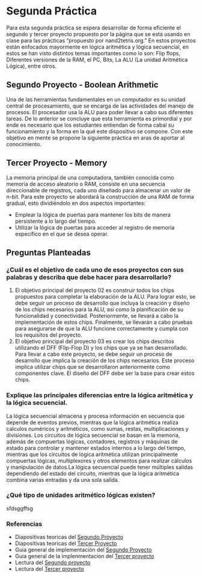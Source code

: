 # Segunda Práctica
Para esta segunda práctica se espera desarrollar de forma eficiente el segundo y tercer proyecto propuesto por la página que se está usando en clase para las prácticas “propuesto por nand2tetris.org.” En estos proyectos están enfocados mayormente en lógica aritmética y lógica secuencial, en estos se han visto distintos temas importantes como lo son: Flip flops, Diferentes versiones de la RAM, el PC, Bits, La ALU  (La unidad Aritmética Lógica), entre otros.

## Segundo Proyecto - Boolean Arithmetic
Una de las herramientas fundamentales en un computador es su unidad central de procesamiento, que se encarga de las actividades del manejo de procesos. El procesador usa la ALU para poder llevar a cabo sus diferentes tareas. De lo anterior se concluye que esta herramienta es primordial y por ende es necesario que los estudiantes entiendan de forma cabal su funcionamiento y la forma en la qué este dispositivo se compone. Con este objetivo en mente se propone la siguiente práctica en aras de aportar al conocimiento. 

## Tercer Proyecto - Memory
La memoria principal de una computadora, también conocida como memoria de acceso aleatorio o RAM,  consiste en una secuencia direccionable de registros, cada uno diseñado para almacenar un valor de n-bit. Para este proyecto se abordará la construcción de una RAM de forma gradual, esto dividiéndolo en dos aspectos importantes:
* Emplear la lógica de puertas para mantener los bits de manera persistente a lo largo del tiempo.
* Utilizar la lógica de puertas para acceder al registro de memoria específico en el que se desea operar.


## Preguntas Planteadas
### ¿Cuál es el objetivo de cada uno de esos proyectos con sus palabras y describa que debe hacer para desarrollarlo?
1) El objetivo principal del proyecto 02 es construir todos los chips propuestos para completar la elaboración de la ALU. Para lograr esto, se debe seguir un proceso de desarrollo que incluya la creación y diseño de los chips necesarios para la ALU, así como la planificación de su funcionalidad y conectividad. Posteriormente, se llevará a cabo la implementación de estos chips. Finalmente, se llevarán a cabo pruebas para asegurarse de que la ALU funcione correctamente y cumpla con los requisitos del proyecto.
2) El objetivo principal del proyecto 03 es crear los chips descritos utilizando el DFF (Flip-Flop D) y los chips que ya se han desarrollado. Para llevar a cabo este proyecto, se debe seguir un proceso de desarrollo que implica la creación de los chips necesarios. Este proceso implica utilizar chips que se desarrollaron anteriormente como componentes clave. El diseño del DFF debe ser la base para crear estos chips.


### Explique las principales diferencias entre la lógica aritmética y la lógica secuencial.

La lógica secuencial almacena y procesa información en secuencia que depende de eventos previos, mientras que la lógica aritmética realiza calculos numéricos y aritméticos, como sumas, restas, multiplicaciones y divisiones. Los circuitos de lógica secuencial se basan en la memoria, además de compuertas lógicas, contadores, registros y máquinas de estado para controlar y mantener estados internos a lo largo del tiempo, mientras que los circuitos de lógica aritmética utilizan principalmente compuertas lógicas, multiplexores y otros elementos para realizar cálculos y manipulación de datos.La lógica secuencial puede tener múltiples salidas dependiendo del estado del circuito, mientras que la lógica aritmética combina varias entradas y da una sola salida.

### ¿Qué tipo de unidades aritmético lógicas existen?

sfdsggffsg


### Referencias
- Diapositivas teoricas del [Segundo Proyecto](https://drive.google.com/file/d/1ie9s3GjM2TrvL7PrEZJ00gEwezgNLOBm/view)
- Diapositivas teoricas del [Tercer Proyecto](https://drive.google.com/file/d/1boFooygPrxMX-AxzogFYIZ-8QsZiDz96/view)
- Guia general de implementación del [Segundo Proyecto](https://drive.google.com/file/d/17SzlbKXl0kc5BHsKsKMrOlx-EEpWvq7g/view)
- Guia general de la implenmentacion del [Tercer proyecto](https://drive.google.com/file/d/1ArUW8mkh4Kax-2TXGRpjPWuHf70u6_TJ/view)
- Lectura del [Segundo proyecto](https://www.nand2tetris.org/_files/ugd/44046b_f0eaab042ba042dcb58f3e08b46bb4d7.pdf)
- Lectura del [Tercer proyecto](https://www.nand2tetris.org/_files/ugd/44046b_862828b3a3464a809cda6f44d9ad2ec9.pdf)

